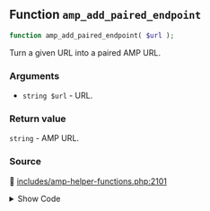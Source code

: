 ## Function `amp_add_paired_endpoint`

```php
function amp_add_paired_endpoint( $url );
```

Turn a given URL into a paired AMP URL.

### Arguments

* `string $url` - URL.

### Return value

`string` - AMP URL.

### Source

:link: [includes/amp-helper-functions.php:2101](/includes/amp-helper-functions.php#L2101-L2113)

<details>
<summary>Show Code</summary>

```php
function amp_add_paired_endpoint( $url ) {
	try {
		return Services::get( 'paired_routing' )->add_endpoint( $url );
	} catch ( InvalidService $e ) {
		if ( ! amp_is_enabled() ) {
			$reason = __( 'Function called while AMP is disabled via `amp_is_enabled` filter.', 'amp' );
		} else {
			$reason = __( 'Function cannot be called before services are registered.', 'amp' );
		}
		_doing_it_wrong( __FUNCTION__, esc_html( $reason ) . ' ' . esc_html( $e->getMessage() ), '2.1.1' );
		return $url;
	}
}
```

</details>
